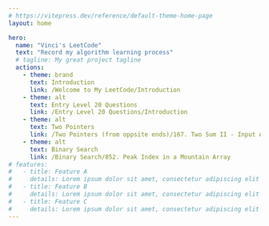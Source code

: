 ```yaml
---
# https://vitepress.dev/reference/default-theme-home-page
layout: home

hero:
  name: "Vinci's LeetCode"
  text: "Record my algorithm learning process"
  # tagline: My great project tagline
  actions:
    - theme: brand
      text: Introduction
      link: /Welcome to My LeetCode/Introduction
    - theme: alt
      text: Entry Level 20 Questions
      link: /Entry Level 20 Questions/Introduction
    - theme: alt
      text: Two Pointers
      link: /Two Pointers (from oppsite ends)/167. Two Sum II - Input Array Is Sorted
    - theme: alt
      text: Binary Search
      link: /Binary Search/852. Peak Index in a Mountain Array
# features:
#   - title: Feature A
#     details: Lorem ipsum dolor sit amet, consectetur adipiscing elit
#   - title: Feature B
#     details: Lorem ipsum dolor sit amet, consectetur adipiscing elit
#   - title: Feature C
#     details: Lorem ipsum dolor sit amet, consectetur adipiscing elit
---
```


